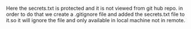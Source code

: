 Here the secrets.txt is protected and it is not viewed from git hub repo.
in order to do that we create a .gitignore file and added the secrets.txt file to it.so it will ignore the file and only available in local machine not in remote.

